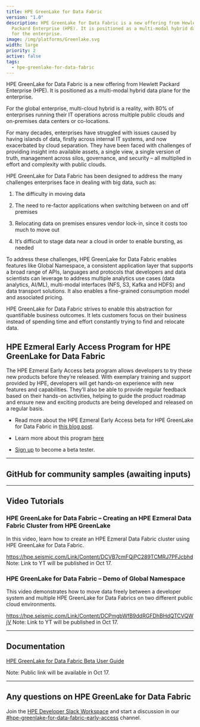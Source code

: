 ```yaml
---
title: HPE GreenLake for Data Fabric
version: "1.0"
description: HPE GreenLake for Data Fabric is a new offering from Hewlett
  Packard Enterprise (HPE). It is positioned as a multi-modal hybrid data plane
  for the enterprise.
image: /img/platforms/Greenlake.svg
width: large
priority: 2
active: false
tags:
  - hpe-greenlake-for-data-fabric
---
```

HPE GreenLake for Data Fabric is a new offering from Hewlett Packard Enterprise (HPE). It is positioned as a multi-modal hybrid data plane for the enterprise.

For the global enterprise, multi-cloud hybrid is a reality, with 80% of enterprises running their IT operations across multiple public clouds and on-premises data centers or co-locations. 

For many decades, enterprises have struggled with issues caused by having islands of data, firstly across internal IT systems, and now exacerbated by cloud separation. They have been faced with challenges of providing insight into available assets, a single view, a single version of truth, management across silos, governance, and security – all multiplied in effort and complexity with public clouds. 

HPE GreenLake for Data Fabric has been designed to address the many challenges enterprises face in dealing with big data, such as:

1. The difficulty in moving data 

2. The need to re-factor applications when switching between on and off premises

3. Relocating data on premises ensures vendor lock-in, since it costs too much to move out

4. It’s difficult to stage data near a cloud in order to enable bursting, as needed


To address these challenges, HPE GreenLake for Data Fabric enables features like Global Namespace, a consistent application layer that supports a broad range of APIs, languages and protocols that developers and data scientists can leverage to address multiple analytics use cases (data analytics, AI/ML),  multi-modal interfaces (NFS, S3, Kafka and HDFS) and data transport solutions. It also enables a fine-grained consumption model and associated pricing.

HPE GreenLake for Data Fabric strives to enable this abstraction for quantifiable business outcomes. It lets customers focus on their business instead of spending time and effort constantly trying to find and relocate data.

## HPE Ezmeral Early Access Program for HPE GreenLake for Data Fabric

The HPE Ezmeral Early Access beta program allows developers to try these new products before they’re released. With exemplary training and support provided by HPE, developers will get hands-on experience with new features and capabilities. They’ll also be able to provide regular feedback based on their hands-on activities, helping to guide the product roadmap and ensure new and exciting products are being developed and released on a regular basis.    

* Read more about the HPE Ezmeral Early Access beta for HPE GreenLake for Data Fabric in [this blog post](https://developer.hpe.com/blog/beta-test-our-new-hpe-greenlake-for-data-fabric/).    

* Learn more about this program [here](https://developer.hpe.com/campaign/ezmeral-early-access-program/)

* [Sign up](https://connect.hpe.com/HPEGreenLakeEarlyAccessDataFabric) to become a beta tester.


- - -

## GitHub for community samples (awaiting inputs)

- - -

## Video Tutorials

### HPE GreenLake for Data Fabric – Creating an HPE Ezmeral Data Fabric Cluster from HPE GreenLake

I﻿n this video, learn how to create an HPE Ezmeral Data Fabric cluster using HPE GreenLake for Data Fabric.


https://hpe.seismic.com/Link/Content/DCVB7cmFQjPC289TCMRJ7PFJcbhd
Note: L﻿ink to YT will be published in Oct 17. 



### HPE GreenLake for Data Fabric – Demo of Global Namespace

This video demonstrates how to move data freely between a developer system and multiple HPE GreenLake for Data Fabrics on two different public cloud environments.


https://hpe.seismic.com/Link/Content/DCPmgbWfB9ddRGFDhBHdQTCVQWjV
Note: L﻿ink to YT will be published in Oct 17.


- - -

## Documentation

[HPE GreenLake for Data Fabric Beta User Guide](https://www.hpe.com/greenlake/gl-data-fabric-user-gd)

Note: P﻿ublic link will be available in Oct 17.


- - -

## Any questions on HPE GreenLake for Data Fabric

Join the [HPE Developer Slack Workspace](https://slack.hpedev.io/) and start a discussion in our [\#hpe-greenlake-for-data-fabric-early-access](https://slack.hpedev.io/) channel.